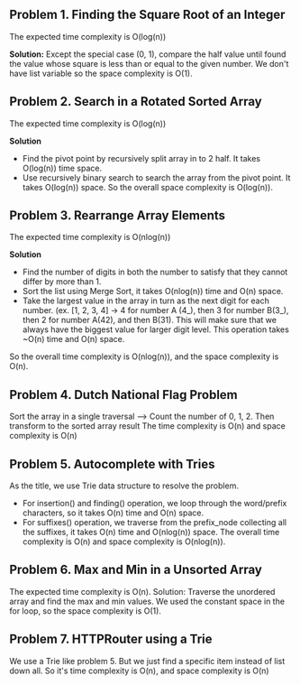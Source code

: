 ## Problem 1. Finding the Square Root of an Integer
The expected time complexity is O(log(n))

**Solution:** Except the special case (0, 1), compare the half value until found the value whose square is less than or equal to the given number.
We don't have list variable so the space complexity is O(1). 

## Problem 2. Search in a Rotated Sorted Array
The expected time complexity is O(log(n))

**Solution**
- Find the pivot point by recursively split array in to 2 half. It takes O(log(n)) time space.
- Use recursively binary search to search the array from the pivot point. It takes O(log(n)) space.
So the overall space complexity is O(log(n)).


## Problem 3. Rearrange Array Elements
The expected time complexity is O(nlog(n))

**Solution**
- Find the number of digits in both the number to satisfy that they cannot differ by more than 1.
- Sort the list using Merge Sort, it takes O(nlog(n)) time and O(n) space.
- Take the largest value in the array in turn as the next digit for each number.
  (ex. [1, 2, 3, 4] -> 4 for number A (4_), then 3 for number B(3_), then 2 for number A(42), and then B(31).
This will make sure that we always have the biggest value for larger digit level. This operation takes ~O(n) time and O(n) space.

So the overall time complexity is O(nlog(n)), and the space complexity is O(n).

## Problem 4. Dutch National Flag Problem
Sort the array in a single traversal
--> Count the number of 0, 1, 2. Then transform to the sorted array result
The time complexity is O(n) and space complexity is O(n)

## Problem 5. Autocomplete with Tries
As the title, we use Trie data structure to resolve the problem.
- For insertion() and finding() operation, we loop through the word/prefix characters, so it takes O(n) time and O(n) space.
- For suffixes() operation, we traverse from the prefix_node collecting all the suffixes, it takes O(n) time and O(nlog(n)) space.
The overall time complexity is O(n) and space complexity is O(nlog(n)).

## Problem 6. Max and Min in a Unsorted Array
The expected time complexity is O(n).
Solution: Traverse the unordered array and find the max and min values.
We used the constant space in the for loop, so the space complexity is O(1).

## Problem 7. HTTPRouter using a Trie
We use a Trie like problem 5. But we just find a specific item instead of list down all. 
So it's time complexity is O(n), and space complexity is O(n)
